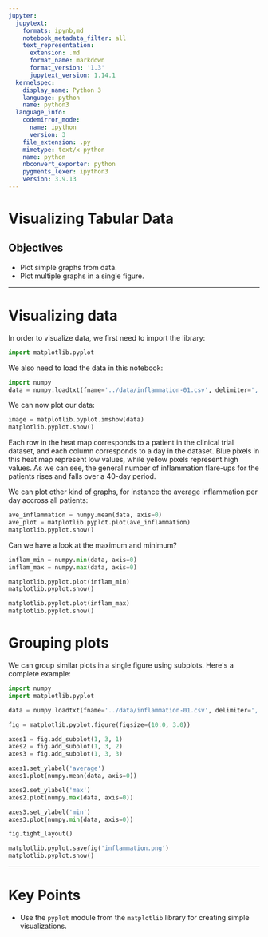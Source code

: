```yaml
---
jupyter:
  jupytext:
    formats: ipynb,md
    notebook_metadata_filter: all
    text_representation:
      extension: .md
      format_name: markdown
      format_version: '1.3'
      jupytext_version: 1.14.1
  kernelspec:
    display_name: Python 3
    language: python
    name: python3
  language_info:
    codemirror_mode:
      name: ipython
      version: 3
    file_extension: .py
    mimetype: text/x-python
    name: python
    nbconvert_exporter: python
    pygments_lexer: ipython3
    version: 3.9.13
---
```


# Visualizing Tabular Data
## Objectives
* Plot simple graphs from data.
* Plot multiple graphs in a single figure.

***

# Visualizing data

In order to visualize data, we first need to import the library:
```python
import matplotlib.pyplot
```

We also need to load the data in this notebook:
```python
import numpy
data = numpy.loadtxt(fname='../data/inflammation-01.csv', delimiter=',')
```

We can now plot our data:
```python
image = matplotlib.pyplot.imshow(data)
matplotlib.pyplot.show()
```
Each row in the heat map corresponds to a patient in the clinical trial dataset, and each column corresponds to a day in the dataset. Blue pixels in this heat map represent low values, while yellow pixels represent high values. As we can see, the general number of inflammation flare-ups for the patients rises and falls over a 40-day period.

We can plot other kind of graphs, for instance the average inflammation per day accross all patients:
```python
ave_inflammation = numpy.mean(data, axis=0)
ave_plot = matplotlib.pyplot.plot(ave_inflammation)
matplotlib.pyplot.show()
```

Can we have a look at the maximum and minimum?
```python
inflam_min = numpy.min(data, axis=0)
inflam_max = numpy.max(data, axis=0)

matplotlib.pyplot.plot(inflam_min)
matplotlib.pyplot.show()

matplotlib.pyplot.plot(inflam_max)
matplotlib.pyplot.show()
```

# Grouping plots
We can group similar plots in a single figure using subplots. Here's a complete example:
```python
import numpy
import matplotlib.pyplot

data = numpy.loadtxt(fname='../data/inflammation-01.csv', delimiter=',')

fig = matplotlib.pyplot.figure(figsize=(10.0, 3.0))

axes1 = fig.add_subplot(1, 3, 1)
axes2 = fig.add_subplot(1, 3, 2)
axes3 = fig.add_subplot(1, 3, 3)

axes1.set_ylabel('average')
axes1.plot(numpy.mean(data, axis=0))

axes2.set_ylabel('max')
axes2.plot(numpy.max(data, axis=0))

axes3.set_ylabel('min')
axes3.plot(numpy.min(data, axis=0))

fig.tight_layout()

matplotlib.pyplot.savefig('inflammation.png')
matplotlib.pyplot.show()
```

***
# Key Points
* Use the `pyplot` module from the `matplotlib` library for creating simple visualizations.
